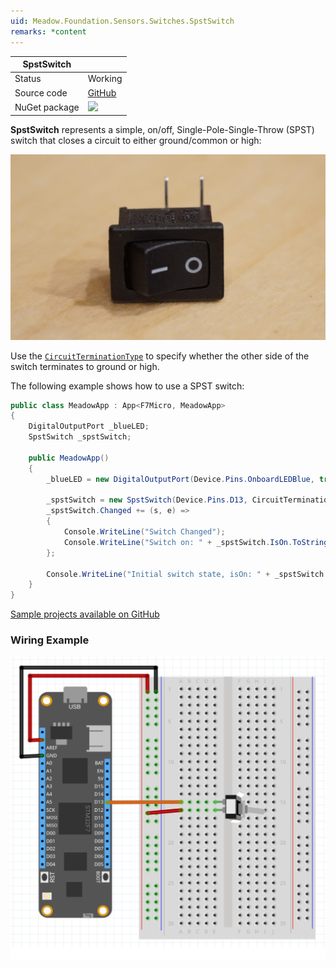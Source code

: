```yaml
---
uid: Meadow.Foundation.Sensors.Switches.SpstSwitch
remarks: *content
---
```


| SpstSwitch    |             |
|---------------|-------------|
| Status        | Working     |
| Source code   | [GitHub](https://github.com/WildernessLabs/Meadow.Foundation/tree/master/Source/Meadow.Foundation.Core/Sensors/Switches)  |
| NuGet package | <a href="https://www.nuget.org/packages/Meadow.Foundation/" target="_blank"><img src="https://img.shields.io/nuget/v/Meadow.Foundation.svg?label=Meadow.Foundation" style="width: auto;" /></a> |

**SpstSwitch** represents a simple, on/off, Single-Pole-Single-Throw (SPST) switch that closes a circuit to either ground/common or high:

![](../../API_Assets/Meadow.Foundation.Sensors.Switches.SpstSwitch/SPST_Switch.jpg)

Use the [`CircuitTerminationType`](/API/CircuitTerminationType) to specify whether the other side of the switch terminates to ground or high.

The following example shows how to use a SPST switch:

```csharp
public class MeadowApp : App<F7Micro, MeadowApp>
{
    DigitalOutputPort _blueLED;
    SpstSwitch _spstSwitch;

    public MeadowApp()
    {
        _blueLED = new DigitalOutputPort(Device.Pins.OnboardLEDBlue, true);

        _spstSwitch = new SpstSwitch(Device.Pins.D13, CircuitTerminationType.High);
        _spstSwitch.Changed += (s, e) =>
        {
            Console.WriteLine("Switch Changed");
            Console.WriteLine("Switch on: " + _spstSwitch.IsOn.ToString());
        };

        Console.WriteLine("Initial switch state, isOn: " + _spstSwitch.IsOn.ToString());
    }
}
```

[Sample projects available on GitHub](https://github.com/WildernessLabs/Meadow.Foundation/tree/master/Source/Meadow.Foundation.Core.Samples) 

### Wiring Example

![](../../API_Assets/Meadow.Foundation.Sensors.Switches.SpstSwitch/SpstSwitch.svg)